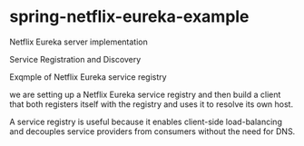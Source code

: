 # spring-netflix-eureka-example
 Netflix Eureka server  implementation
 
Service Registration and Discovery

Exqmple of Netflix Eureka service registry


we are setting up a Netflix Eureka service registry and 
then build a client that both registers itself with the registry and
uses it to resolve its own host.

 A service registry is useful because it enables client-side load-balancing and
 decouples service providers from consumers without the need for DNS.
